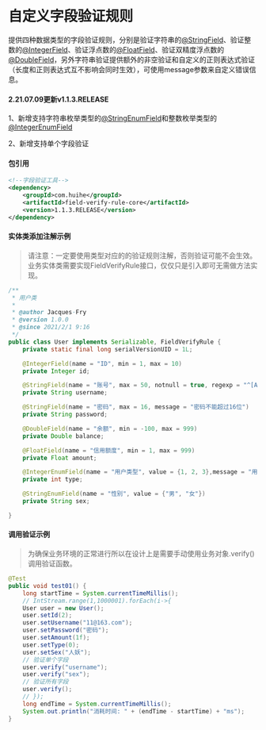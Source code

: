 # 自定义字段验证规则

提供四种数据类型的字段验证规则，分别是验证字符串的[@StringField](/field-verify-rule-core/src/main/java/com/huihe/fvr/core/annotation/StringField.java)、验证整数的[@IntegerField](/field-verify-rule-core/src/main/java/com/huihe/fvr/core/annotation/IntegerField.java)、验证浮点数的[@FloatField](/field-verify-rule-core/src/main/java/com/huihe/fvr/core/annotation/FloatField.java)、验证双精度浮点数的[@DoubleField](/field-verify-rule-core/src/main/java/com/huihe/fvr/core/annotation/DoubleField.java)，另外字符串验证提供额外的非空验证和自定义的正则表达式验证（长度和正则表达式互不影响会同时生效），可使用message参数来自定义错误信息。

#### 2.21.07.09更新v1.1.3.RELEASE

1、新增支持字符串枚举类型的[@StringEnumField](/field-verify-rule-core/src/main/java/com/huihe/fvr/core/annotation/StringEnumField.java)和整数枚举类型的[@IntegerEnumField](./field-verify-rule-core/src/main/java/com/huihe/fvr/core/annotation/IntegerEnumField.java)

2、新增支持单个字段验证



#### 包引用

```xml
<!--字段验证工具-->
<dependency>
    <groupId>com.huihe</groupId>
    <artifactId>field-verify-rule-core</artifactId>
    <version>1.1.3.RELEASE</version>
</dependency>
```



#### 实体类添加注解示例

> 请注意：一定要使用类型对应的的验证规则注解，否则验证可能不会生效。业务实体类需要实现FieldVerifyRule接口，仅仅只是引入即可无需做方法实现。

```java
/**
 * 用户类
 *
 * @author Jacques·Fry
 * @version 1.0.0
 * @since 2021/2/1 9:16
 */
public class User implements Serializable, FieldVerifyRule {
    private static final long serialVersionUID = 1L;

    @IntegerField(name = "ID", min = 1, max = 10)
    private Integer id;

    @StringField(name = "账号", max = 50, notnull = true, regexp = "^[A-Za-z0-9\\u4e00-\\u9fa5]+@[a-zA-Z0-9_-]+(\\.[a-zA-Z0-9_-]+)+$")
    private String username;

    @StringField(name = "密码", max = 16, message = "密码不能超过16位")
    private String password;

    @DoubleField(name = "余额", min = -100, max = 999)
    private Double balance;

    @FloatField(name = "信用额度", min = 1, max = 999)
    private Float amount;

    @IntegerEnumField(name = "用户类型", value = {1, 2, 3},message = "用户类型只能是 1:普通 | 2:管理员 | 3:超级管理员")
    private int type;

    @StringEnumField(name = "性别", value = {"男", "女"})
    private String sex;

}
```



#### 调用验证示例

> 为确保业务环境的正常进行所以在设计上是需要手动使用业务对象.verify()调用验证函数。

```java
@Test
public void test01() {
    long startTime = System.currentTimeMillis();
    // IntStream.range(1,1000001).forEach(i->{
    User user = new User();
    user.setId(2);
    user.setUsername("11@163.com");
    user.setPassword("密码");
    user.setAmount(1f);
    user.setType(0);
    user.setSex("人妖");
    // 验证单个字段
    user.verify("username");
    user.verify("sex");
    // 验证所有字段
    user.verify();
    // });
    long endTime = System.currentTimeMillis();
    System.out.println("消耗时间: " + (endTime - startTime) + "ms");
}
```

